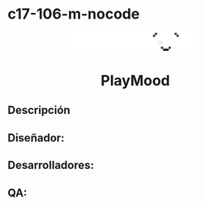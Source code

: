# c17-106-m-nocode
<p align="center">
  <img src="Logo PLaymood.png" alt="" width="250">
</p>

<h1 align="center">PlayMood</h1>


## Descripción

## Diseñador:

## Desarrolladores:

## QA:
